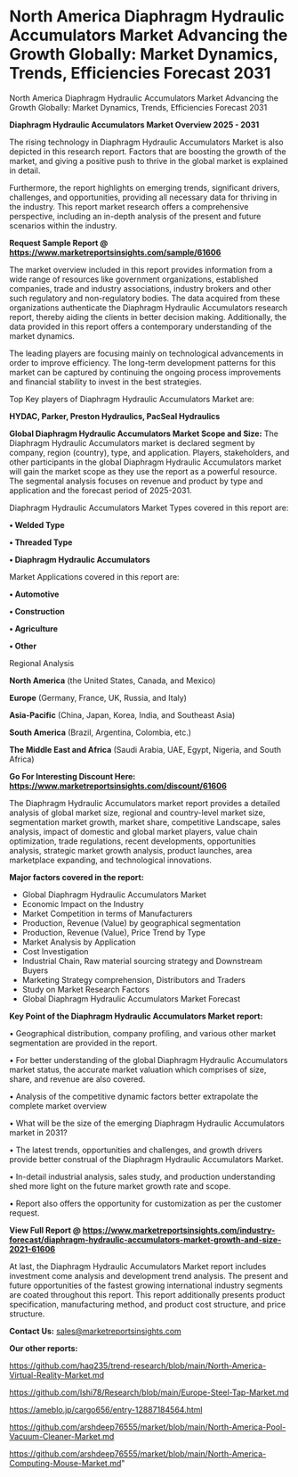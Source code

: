 # North America Diaphragm Hydraulic Accumulators Market Advancing the Growth Globally: Market Dynamics, Trends, Efficiencies Forecast 2031
 North America Diaphragm Hydraulic Accumulators Market Advancing the Growth Globally: Market Dynamics, Trends, Efficiencies Forecast 2031

<Strong> Diaphragm Hydraulic Accumulators Market Overview 2025 - 2031</strong>

The rising technology in Diaphragm Hydraulic Accumulators Market is also depicted in this research report. Factors that are boosting the growth of the market, and giving a positive push to thrive in the global market is explained in detail.

Furthermore, the report highlights on emerging trends, significant drivers, challenges, and opportunities, providing all necessary data for thriving in the industry. This report market research offers a comprehensive perspective, including an in-depth analysis of the present and future scenarios within the industry.

<strong>Request Sample Report @ <a href=https://www.marketreportsinsights.com/sample/61606>https://www.marketreportsinsights.com/sample/61606</a></strong>

The market overview included in this report provides information from a wide range of resources like government organizations, established companies, trade and industry associations, industry brokers and other such regulatory and non-regulatory bodies. The data acquired from these organizations authenticate the Diaphragm Hydraulic Accumulators research report, thereby aiding the clients in better decision making. Additionally, the data provided in this report offers a contemporary understanding of the market dynamics.

The leading players are focusing mainly on technological advancements in order to improve efficiency. The long-term development patterns for this market can be captured by continuing the ongoing process improvements and financial stability to invest in the best strategies.

Top Key players of Diaphragm Hydraulic Accumulators Market are:

<strong>HYDAC, Parker, Preston Hydraulics, PacSeal Hydraulics</strong>

<strong><b>Global Diaphragm Hydraulic Accumulators Market Scope and Size:</b></strong>
The Diaphragm Hydraulic Accumulators market is declared segment by company, region (country), type, and application. Players, stakeholders, and other participants in the global Diaphragm Hydraulic Accumulators market will gain the market scope as they use the report as a powerful resource. The segmental analysis focuses on revenue and product by type and application and the forecast period of 2025-2031.

Diaphragm Hydraulic Accumulators Market Types covered in this report are:

<strong>• Welded Type

• Threaded Type

• Diaphragm Hydraulic Accumulators</strong>

Market Applications covered in this report are:

<strong>• Automotive 

• Construction

• Agriculture

• Other</strong> 

Regional Analysis

<strong>North America</strong> (the United States, Canada, and Mexico)

<strong>Europe</strong> (Germany, France, UK, Russia, and Italy)

<strong>Asia-Pacific</strong> (China, Japan, Korea, India, and Southeast Asia)

<strong>South America</strong> (Brazil, Argentina, Colombia, etc.)

<strong>The Middle East and Africa</strong> (Saudi Arabia, UAE, Egypt, Nigeria, and South Africa)

<strong>Go For Interesting Discount Here: <a href=https://www.marketreportsinsights.com/discount/61606>https://www.marketreportsinsights.com/discount/61606</a></strong>

The Diaphragm Hydraulic Accumulators market report provides a detailed analysis of global market size, regional and country-level market size, segmentation market growth, market share, competitive Landscape, sales analysis, impact of domestic and global market players, value chain optimization, trade regulations, recent developments, opportunities analysis, strategic market growth analysis, product launches, area marketplace expanding, and technological innovations.

<strong><b>Major factors covered in the report:</b></strong>
<ul>
  <li>Global Diaphragm Hydraulic Accumulators Market </li>
  <li>Economic Impact on the Industry</li>
  <li>Market Competition in terms of Manufacturers</li>
  <li>Production, Revenue (Value) by geographical segmentation</li>
  <li>Production, Revenue (Value), Price Trend by Type</li>
  <li>Market Analysis by Application</li>
  <li>Cost Investigation</li>
  <li>Industrial Chain, Raw material sourcing strategy and Downstream Buyers</li>
  <li>Marketing Strategy comprehension, Distributors and Traders</li>
  <li>Study on Market Research Factors</li>
  <li>Global Diaphragm Hydraulic Accumulators Market Forecast</li>
</ul>

<strong><b>Key Point of the Diaphragm Hydraulic Accumulators Market report:</b></strong>

• Geographical distribution, company profiling, and various other market segmentation are provided in the report.

• For better understanding of the global Diaphragm Hydraulic Accumulators market status, the accurate market valuation which comprises of size, share, and revenue are also covered.

• Analysis of the competitive dynamic factors better extrapolate the complete market overview

• What will be the size of the emerging Diaphragm Hydraulic Accumulators market in 2031?

• The latest trends, opportunities and challenges, and growth drivers provide better construal of the Diaphragm Hydraulic Accumulators Market.

• In-detail industrial analysis, sales study, and production understanding shed more light on the future market growth rate and scope.

• Report also offers the opportunity for customization as per the customer request.

<strong><b>View Full Report @ <a href=https://www.marketreportsinsights.com/industry-forecast/diaphragm-hydraulic-accumulators-market-growth-and-size-2021-61606>https://www.marketreportsinsights.com/industry-forecast/diaphragm-hydraulic-accumulators-market-growth-and-size-2021-61606</a></b></strong>


At last, the Diaphragm Hydraulic Accumulators Market report includes investment come analysis and development trend analysis. The present and future opportunities of the fastest growing international industry segments are coated throughout this report. This report additionally presents product specification, manufacturing method, and product cost structure, and price structure.

<strong>Contact Us:</strong>
sales@marketreportsinsights.com

<strong>Our other reports:</strong>

<a href=https://github.com/haq235/trend-research/blob/main/North-America-Virtual-Reality-Market.md>https://github.com/haq235/trend-research/blob/main/North-America-Virtual-Reality-Market.md</a>

<a href=https://github.com/Ishi78/Research/blob/main/Europe-Steel-Tap-Market.md>https://github.com/Ishi78/Research/blob/main/Europe-Steel-Tap-Market.md</a>

<a href=https://ameblo.jp/cargo656/entry-12887184564.html>https://ameblo.jp/cargo656/entry-12887184564.html</a>

<a href=https://github.com/arshdeep76555/market/blob/main/North-America-Pool-Vacuum-Cleaner-Market.md>https://github.com/arshdeep76555/market/blob/main/North-America-Pool-Vacuum-Cleaner-Market.md</a>

<a href=https://github.com/arshdeep76555/market/blob/main/North-America-Computing-Mouse-Market.md>https://github.com/arshdeep76555/market/blob/main/North-America-Computing-Mouse-Market.md</a>"
